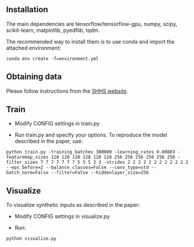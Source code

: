 ## Installation

The main dependencies are tensorflow/tensorflow-gpu, numpy, scipy, scikit-learn, matplotlib, pyedflib, tqdm. 

The recommended way to install them is to use conda and import the attached environment:
```
conda env create -f=environment.yml
```

## Obtaining data

Please follow instructions from the [SHHS website](https://sleepdata.org/datasets/shhs). 

## Train

* Modify CONFIG settings in train.py

* Run train.py and specify your options. To reproduce the model described in the paper, use:

```
python train.py -training_batches 300000 -learning_rates 0.00003 -featuremap_sizes 128 128 128 128 128 128 256 256 256 256 256 256 -filter_sizes 7 7 7 7 7 7 7 5 5 5 3 3 -strides 2 2 2 2 2 2 2 2 2 2 2 2 --eps_before=2 --balance_classes=False --conv_type=std --batch_norm=False --filter=False --hiddenlayer_size=256
```

## Visualize

To visualize synthetic inputs as described in the paper:

* Modify CONFIG settings in visualize.py

* Run:
```
python visualize.py
```
